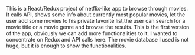 This is a React/Redux project of netflix-like app to browse through movies.
It calls API, shows some info about currently  most popular movies, let the user add some movies to his private favorite list,the user can search for a movie title or a movie genre and browse the results.
This is the first version of the app, obviously we can add more functionalities to it. I wanted to concentrate on Redux and API calls here. The movie database I used is not huge, but it is enough to show the functionalities.
